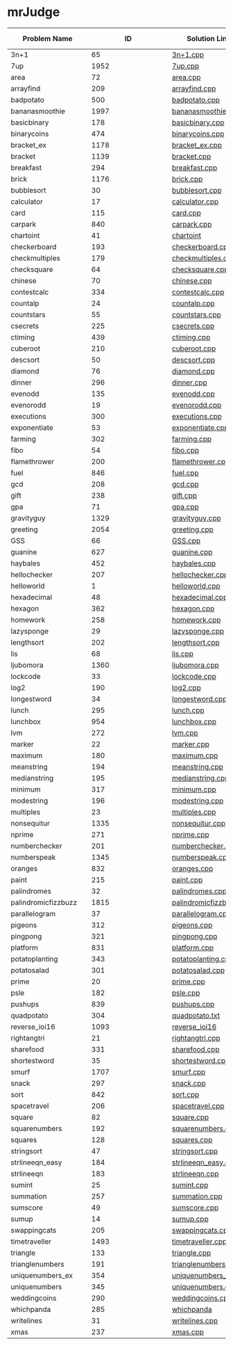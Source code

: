 # mrJudge 

| <div style="width:170px">Problem Name</div> | <div style="width:170px">ID</div> | <div style="width:170px">Solution Link</div> | Website Link |
| ------------ | -- | ------------- | ------- |
| 3n+1 | 65 | [3n+1.cpp](./problems/3n+1.cpp) | [🔗](https://dunjudge.me/analysis/problems/65/) |
| 7up | 1952 | [7up.cpp](./problems/7up.cpp) | [🔗](https://dunjudge.me/analysis/problems/1952/) |
| area | 72 | [area.cpp](./problems/area.cpp) | [🔗](https://dunjudge.me/analysis/problems/72/) |
| arrayfind | 209 | [arrayfind.cpp](./problems/arrayfind.cpp) | [🔗](https://dunjudge.me/analysis/problems/209/) |
| badpotato | 500 | [badpotato.cpp](./problems/badpotato.cpp) | [🔗](https://dunjudge.me/analysis/problems/500/) |
| bananasmoothie | 1997 | [bananasmoothie.cpp](./problems/bananasmoothie.cpp) | [🔗](https://dunjudge.me/analysis/problems/1997/) |
| basicbinary | 178 | [basicbinary.cpp](./problems/basicbinary.cpp) | [🔗](https://dunjudge.me/analysis/problems/178/) |
| binarycoins | 474 | [binarycoins.cpp](./problems/binarycoins.cpp) | [🔗](https://dunjudge.me/analysis/problems/474/) |
| bracket_ex | 1178 | [bracket_ex.cpp](./problems/bracket_ex.cpp) | [🔗](https://dunjudge.me/analysis/problems/1178/) |
| bracket | 1139 | [bracket.cpp](./problems/bracket.cpp) | [🔗](https://dunjudge.me/analysis/problems/1139/) |
| breakfast | 294 | [breakfast.cpp](./problems/breakfast.cpp) | [🔗](https://dunjudge.me/analysis/problems/294/) |
| brick | 1176 | [brick.cpp](./problems/brick.cpp) | [🔗](https://dunjudge.me/analysis/problems/1176/) |
| bubblesort | 30 | [bubblesort.cpp](./problems/bubblesort.cpp) | [🔗](https://dunjudge.me/analysis/problems/30/) |
| calculator | 17 | [calculator.cpp](./problems/calculator.cpp) | [🔗](https://dunjudge.me/analysis/problems/17/) |
| card | 115 | [card.cpp](./problems/card.cpp) | [🔗](https://dunjudge.me/analysis/problems/115/) |
| carpark | 840 | [carpark.cpp](./problems/carpark.cpp) | [🔗](https://dunjudge.me/analysis/problems/840/) |
| chartoint | 41 | [chartoint](./problems/chartoint.cpp) | [🔗](https://dunjudge.me/analysis/problems/41/) |
| checkerboard | 193 | [checkerboard.cpp](./problems/checkerboard.cpp) | [🔗](https://dunjudge.me/analysis/problems/193/) | 
| checkmultiples | 179 | [checkmultiples.cpp](./problems/checkmultiples.cpp) | [🔗](https://dunjudge.me/analysis/problems/179/) |
| checksquare | 64 | [checksquare.cpp](./problems/checksquare.cpp) | [🔗](https://dunjudge.me/analysis/problems/64/) |
| chinese | 70 | [chinese.cpp](./problems/chinese.cpp) | [🔗](https://dunjudge.me/analysis/problems/70/) |
| contestcalc | 334 | [contestcalc.cpp](./problems/contestcalc.cpp) | [🔗](https://dunjudge.me/analysis/problems/334/) |
| countalp | 24 | [countalp.cpp](./problems/countalp.cpp) | [🔗](https://dunjudge.me/analysis/problems/24/) |
| countstars | 55 | [countstars.cpp](./problems/countstars.cpp) | [🔗](https://dunjudge.me/analysis/problems/55/) |
| csecrets | 225 | [csecrets.cpp](./problems/csecrets.cpp) | [🔗](https://dunjudge.me/analysis/problems/225/) |
| ctiming | 439 | [ctiming.cpp](./problems/ctiming.cpp) | [🔗](https://dunjudge.me/analysis/problems/439/) |
| cuberoot | 210 | [cuberoot.cpp](./problems/cuberoot.cpp) | [🔗](https://dunjudge.me/analysis/problems/210/) |
| descsort | 50 | [descsort.cpp](./problems/descsort.cpp) | [🔗](https://dunjudge.me/analysis/problems/50/) |
| diamond | 76 | [diamond.cpp](./problems/diamond.cpp) | [🔗](https://dunjudge.me/analysis/problems/76/) |
| dinner | 296 | [dinner.cpp](./problems/dinner.cpp) | [🔗](https://dunjudge.me/analysis/problems/296/) |
| evenodd | 135 | [evenodd.cpp](./problems/evenodd.cpp) | [🔗](https://dunjudge.me/analysis/problems/135/) |
| evenorodd | 19 | [evenorodd.cpp](./problems/evenorodd.cpp) | [🔗](https://dunjudge.me/analysis/problems/19/) |
| executions | 300 | [executions.cpp](./problems/executions.cpp) | [🔗](https://dunjudge.me/analysis/problems/300/) |
| exponentiate | 53 | [exponentiate.cpp](./problems/exponentiate.cpp) | [🔗](https://dunjudge.me/analysis/problems/53/) |
| farming | 302 | [farming.cpp](./problems/farming.cpp) | [🔗](https://dunjudge.me/analysis/problems/302/) |
| fibo | 54 | [fibo.cpp](./problems/fibo.cpp) | [🔗](https://dunjudge.me/analysis/problems/54/) |
| flamethrower | 200 | [flamethrower.cpp](./problems/flamethrower.cpp) | [🔗](https://dunjudge.me/analysis/problems/200/) |
| fuel | 846 | [fuel.cpp](./problems/fuel.cpp) | [🔗](https://dunjudge.me/analysis/problems/846/) |
| gcd | 208 | [gcd.cpp](./problems/gcd.cpp) | [🔗](https://dunjudge.me/analysis/problems/208/) |
| gift | 238 | [gift.cpp](./problems/gift.cpp) | [🔗](https://dunjudge.me/analysis/problems/238/) |
| gpa | 71 | [gpa.cpp](./problems/gpa.cpp) | [🔗](https://dunjudge.me/analysis/problems/71/) |
| gravityguy | 1329 | [gravityguy.cpp](./problems/gravityguy.cpp) | [🔗](https://dunjudge.me/analysis/problems/1329/) |
| greeting | 2054 | [greeting.cpp](./problems/greeting.cpp) | [🔗](https://dunjudge.me/analysis/problems/2054/) |
| GSS | 66 | [GSS.cpp](./problems/GSS.cpp) | [🔗](https://dunjudge.me/analysis/problems/66/) |
| guanine | 627 | [guanine.cpp](./problems/guanine.cpp) | [🔗](https://dunjudge.me/analysis/problems/627/) |
| haybales | 452 | [haybales.cpp](./problems/haybales.cpp) | [🔗](https://dunjudge.me/analysis/problems/452/) |
| hellochecker | 207 | [hellochecker.cpp](./problems/hellochecker.cpp) | [🔗](https://dunjudge.me/analysis/problems/207/) |
| helloworld | 1 | [helloworld.cpp](./problems/helloworld.cpp) | [🔗](https://dunjudge.me/analysis/problems/1/) |
| hexadecimal | 48 | [hexadecimal.cpp](./problems/hexadecimal.cpp) | [🔗](https://dunjudge.me/analysis/problems/48/) |
| hexagon | 362 | [hexagon.cpp](./problems/hexagon.cpp) | [🔗](https://dunjudge.me/analysis/problems/362/) |
| homework | 258 | [homework.cpp](./problems/homework.cpp) | [🔗](https://dunjudge.me/analysis/problems/258/) |
| lazysponge | 29 | [lazysponge.cpp](./problems/lazysponge.cpp) | [🔗](https://dunjudge.me/analysis/problems/29/) |
| lengthsort | 202 | [lengthsort.cpp](./problems/lengthsort.cpp) | [🔗](https://dunjudge.me/analysis/problems/202/) |
| lis | 68 | [lis.cpp](./problems/lis.cpp) | [🔗](https://dunjudge.me/analysis/problems/68/) |
| ljubomora | 1360 | [ljubomora.cpp](./problems/ljubomora.cpp) | [🔗](https://dunjudge.me/analysis/problems/1360/) |
| lockcode | 33 | [lockcode.cpp](./problems/lockcode.cpp) | [🔗](https://dunjudge.me/analysis/problems/33/) |
| log2 | 190 | [log2.cpp](./problems/log2.cpp) | [🔗](https://dunjudge.me/analysis/problems/190/) | 
| longestword | 34 | [longestword.cpp](./problems/longestword.cpp) | [🔗](https://dunjudge.me/analysis/problems/34/) |
| lunch | 295 | [lunch.cpp](./problems/lunch.cpp) | [🔗](https://dunjudge.me/analysis/problems/295/) |
| lunchbox | 954 | [lunchbox.cpp](./problems/lunchbox.cpp) | [🔗](https://dunjudge.me/analysis/problems/954/) |
| lvm | 272 | [lvm.cpp](./problems/lvm.cpp) | [🔗](https://dunjudge.me/analysis/problems/272/) |
| marker | 22 | [marker.cpp](./problems/marker.cpp) | [🔗](https://dunjudge.me/analysis/problems/22/) |
| maximum | 180 | [maximum.cpp](./problems/maximum.cpp) | [🔗](https://dunjudge.me/analysis/problems/180/) |
| meanstring | 194 | [meanstring.cpp](./problems/meanstring.cpp) | [🔗](https://dunjudge.me/analysis/problems/194/) |
| medianstring | 195 | [medianstring.cpp](./problems/medianstring.cpp) | [🔗](https://dunjudge.me/analysis/problems/195/) |
| minimum | 317 | [minimum.cpp](./problems/minimum.cpp) | [🔗](https://dunjudge.me/analysis/problems/317/) |
| modestring | 196 | [modestring.cpp](./problems/modestring.cpp) | [🔗](https://dunjudge.me/analysis/problems/196/) |
| multiples | 23 | [multiples.cpp](./problems/multiples.cpp) | [🔗](https://dunjudge.me/analysis/problems/23/) |
| nonsequitur | 1335 | [nonsequitur.cpp](./problems/nonsequitur.cpp) | [🔗](https://dunjudge.me/analysis/problems/1335/) |
| nprime | 271 | [nprime.cpp](./problems/nprime.cpp) | [🔗](https://dunjudge.me/analysis/problems/271/) |
| numberchecker | 201 | [numberchecker.cpp](./problems/numberchecker.cpp) | [🔗](https://dunjudge.me/analysis/problems/201/) |
| numberspeak | 1345 | [numberspeak.cpp](./problems/numberspeak.cpp) | [🔗](https://dunjudge.me/analysis/problems/1345/) |
| oranges | 832 | [oranges.cpp](./problems/oranges.cpp) | [🔗](https://dunjudge.me/analysis/problems/832/) |
| paint | 215 | [paint.cpp](./problems/paint.cpp) | [🔗](https://dunjudge.me/analysis/problems/215/) |
| palindromes | 32 | [palindromes.cpp](./problems/palindromes.cpp) | [🔗](https://dunjudge.me/analysis/problems/32/) |
| palindromicfizzbuzz | 1815 | [palindromicfizzbuzz.cpp](./problems/palindromicfizzbuzz.cpp) | [🔗](https://dunjudge.me/analysis/problems/1815/) |
| parallelogram | 37 | [parallelogram.cpp](./problems/parallelogram.cpp) | [🔗](https://dunjudge.me/analysis/problems/37/) |
| pigeons | 312 | [pigeons.cpp](./problems/pigeons.cpp) | [🔗](https://dunjudge.me/analysis/problems/312/) |
| pingpong | 321 | [pingpong.cpp](./problems/pingpong.cpp) | [🔗](https://dunjudge.me/analysis/problems/321/) |
| platform | 831 | [platform.cpp](./problems/platform.cpp) | [🔗](https://dunjudge.me/analysis/problems/831/) |
| potatoplanting | 343 | [potatoplanting.cpp](./problems/potatoplanting.cpp) | [🔗](https://dunjudge.me/analysis/problems/343/) |
| potatosalad | 301 | [potatosalad.cpp](./problems/potatosalad.cpp) | [🔗](https://dunjudge.me/analysis/problems/301/) |
| prime | 20 | [prime.cpp](./problems/prime.cpp) | [🔗](https://dunjudge.me/analysis/problems/20/ƒ) | 
| psle | 182 | [psle.cpp](./problems/psle.cpp) | [🔗](https://dunjudge.me/analysis/problems/182/) |
| pushups | 839 | [pushups.cpp](./problems/pushups.cpp) | [🔗](https://dunjudge.me/analysis/problems/839/) |
| quadpotato | 304 | [quadpotato.txt](./problems/quadpotato.txt) | [🔗](https://dunjudge.me/analysis/problems/304/) |
| reverse_ioi16 | 1093 | [reverse_ioi16](./problems/reverse_ioi16) | [🔗](https://dunjudge.me/analysis/problems/1093/) |
| rightangtri | 21 | [rightangtri.cpp](./problems/rightangtri.cpp) | [🔗](https://dunjudge.me/analysis/problems/21/) |
| sharefood | 331 | [sharefood.cpp](./problems/sharefood.cpp) | [🔗](https://dunjudge.me/analysis/problems/331/) |
| shortestword | 35 | [shortestword.cpp](./problems/shortestword.cpp) | [🔗](https://dunjudge.me/analysis/problems/35/) |
| smurf | 1707 | [smurf.cpp](./problems/smurf.cpp) | [🔗](https://dunjudge.me/analysis/problems/1707/) |
| snack | 297 | [snack.cpp](./problems/snack.cpp) | [🔗](https://dunjudge.me/analysis/problems/297/) |
| sort | 842 | [sort.cpp](./problems/sort.cpp) | [🔗](https://dunjudge.me/analysis/problems/842/) |
| spacetravel | 206 | [spacetravel.cpp](./problems/spacetravel.cpp) | [🔗](https://dunjudge.me/analysis/problems/206/) |
| square | 82 | [square.cpp](./problems/square.cpp) | [🔗](https://dunjudge.me/analysis/problems/82/) | 206 | [spacetravel.cpp](./problems/spacetravel.cpp) | [🔗](https://dunjudge.me/analysis/problems/206/) |
| squarenumbers | 192 | [squarenumbers.cpp](./problems/squarenumbers.cpp) | [🔗](https://dunjudge.me/analysis/problems/192/) |
| squares | 128 | [squares.cpp](./problems/squares.cpp) | [🔗](https://dunjudge.me/analysis/problems/128/) |
| stringsort | 47 | [stringsort.cpp](./problems/stringsort.cpp) | [🔗](https://dunjudge.me/analysis/problems/47/) |
| strlineeqn_easy | 184 | [strlineeqn_easy.cpp](./problems/strlineeqn_easy.cpp) | [🔗](https://dunjudge.me/analysis/problems/184/) |
| strlineeqn | 183 | [strlineeqn.cpp](./strlineeqn.cpp) | [🔗](https://dunjudge.me/analysis/problems/183/) |
| sumint | 25 | [sumint.cpp](./problems/sumint.cpp) | [🔗](https://dunjudge.me/analysis/problems/25/) |
| summation | 257 | [summation.cpp](./problems/summation.cpp) | [🔗](https://dunjudge.me/analysis/problems/257/) |
| sumscore | 49 | [sumscore.cpp](./problems/sumscore.cpp) | [🔗](https://dunjudge.me/analysis/problems/49/) |
| sumup | 14 | [sumup.cpp](./problems/sumup.cpp) | [🔗](https://dunjudge.me/analysis/problems/14/) |
| swappingcats | 205 | [swappingcats.cpp](./problems/swappingcats.cpp) | [🔗](https://dunjudge.me/analysis/problems/205/) |
| timetraveller | 1493 | [timetraveller.cpp](./problems/timetraveller.cpp) | [🔗](https://dunjudge.me/analysis/problems/1493/) |
| triangle | 133 | [triangle.cpp](./problems/triangle.cpp) | [🔗](https://dunjudge.me/analysis/problems/133/) |
| trianglenumbers | 191 | [trianglenumbers.cpp](./problems/trianglenumbers.cpp) | [🔗](https://dunjudge.me/analysis/problems/191/) |
| uniquenumbers_ex | 354 | [uniquenumbers_ex.cpp](./problems/uniquenumbers_ex.cpp) | [🔗](https://dunjudge.me/analysis/problems/354/) |
| uniquenumbers | 345 | [uniquenumbers.cpp](./problems/uniquenumbers.cpp) | [🔗](https://dunjudge.me/analysis/problems/345/) |
| weddingcoins | 290 | [weddingcoins.cpp](./problems/weddingcoins.cpp) | [🔗](https://dunjudge.me/analysis/problems/290/) |
| whichpanda | 285 | [whichpanda](./problems/whichpanda.cpp) | [🔗](https://dunjudge.me/analysis/problems/285/) |
| writelines | 31 | [writelines.cpp](./problems/writelines.cpp) | [🔗](https://dunjudge.me/analysis/problems/31/) |
| xmas | 237 | [xmas.cpp](./problems/xmas.cpp) | [🔗](https://dunjudge.me/analysis/problems/237/) |